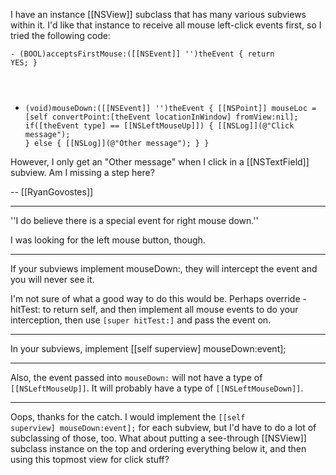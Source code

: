 

I have an instance [[NSView]] subclass that has many various subviews within it. I'd like that instance to receive all mouse left-click events first, so I tried the following code:

<code>- (BOOL)acceptsFirstMouse:([[NSEvent]] '')theEvent {
   return YES;
}

- (void)mouseDown:([[NSEvent]] '')theEvent {
   [[NSPoint]] mouseLoc = [self convertPoint:[theEvent locationInWindow] fromView:nil];
   if([theEvent type] == [[NSLeftMouseUp]]) {
      [[NSLog]](@"Click message");
   } else {
      [[NSLog]](@"Other message");
   }
}</code>

However, I only get an "Other message" when I click in a [[NSTextField]] subview. Am I missing a step here?

-- [[RyanGovostes]]

----

''I do believe there is a special event for right mouse down.''

I was looking for the left mouse button, though.

----

If your subviews implement mouseDown:, they will intercept the event and you will never see it.

I'm not sure of what a good way to do this would be. Perhaps override -hitTest: to return self, and then implement all mouse events to do your interception, then use <code>[super hitTest:]</code> and pass the event on.

----

 In your subviews, implement [[self superview] mouseDown:event];

----

Also, the event passed into <code>mouseDown:</code> will not have a type of <code>[[NSLeftMouseUp]]</code>. It will probably have a type of <code>[[NSLeftMouseDown]]</code>.

----

Oops, thanks for the catch. I would implement the <code>[[self superview] mouseDown:event];</code> for each subview, but I'd have to do a lot of subclassing of those, too. What about putting a see-through [[NSView]] subclass instance on the top and ordering everything below it, and then using this topmost view for click stuff?